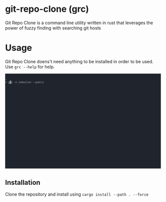 # git-repo-clone (grc)

Git Repo Clone is a command line utility written in rust that 
leverages the power of fuzzy finding with searching git hosts

# Usage

Git Repo Clone doens't need anything to be installed in order to be used. Use `grc --help` for help.

![grc-gif](images/grc-gif-v0.1.2.gif)

## Installation

Clone the repository and install using ```cargo install --path . --force```
